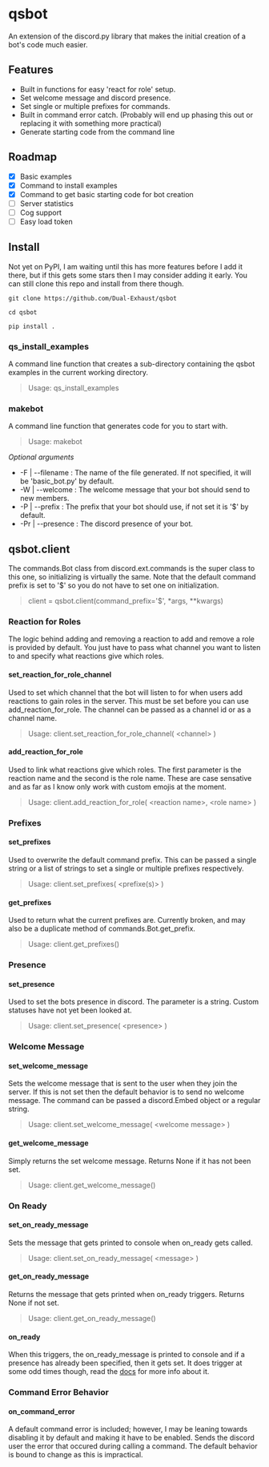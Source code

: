 # qsbot

An extension of the discord.py library that makes the initial creation of a bot's code much easier.

## Features

* Built in functions for easy 'react for role' setup.
* Set welcome message and discord presence.
* Set single or multiple prefixes for commands.
* Built in command error catch. (Probably will end up phasing this out or replacing it with something more practical)
* Generate starting code from the command line

## Roadmap

- [x] Basic examples
- [x] Command to install examples
- [x] Command to get basic starting code for bot creation
- [ ] Server statistics
- [ ] Cog support
- [ ] Easy load token

## Install

Not yet on PyPI, I am waiting until this has more features before I add it there, but if this gets some stars then I may consider adding it early. You can still clone this repo and install from there though.

```
git clone https://github.com/Dual-Exhaust/qsbot

cd qsbot

pip install .
``` 

### qs_install_examples

A command line function that creates a sub-directory containing the qsbot examples in the current working directory.

> Usage: qs_install_examples

### makebot

A command line function that generates code for you to start with.

> Usage: makebot

*Optional arguments*

* -F  | --filename : The name of the file generated. If not specified, it will be 'basic_bot.py' by default.
* -W  | --welcome  : The welcome message that your bot should send to new members. 
* -P  | --prefix   : The prefix that your bot should use, if not set it is '$' by default.
* -Pr | --presence : The discord presence of your bot.

## qsbot.client

The commands.Bot class from discord.ext.commands is the super class to this one, so initializing is virtually the same.
Note that the default command prefix is set to '$' so you do not have to set one on initialization.

> client = qsbot.client(command_prefix='$', \*args, \*\*kwargs)

### Reaction for Roles

The logic behind adding and removing a reaction to add and remove a role is provided by default. You just have to pass what channel you want to listen to and specify what reactions give which roles.

#### set_reaction_for_role_channel

Used to set which channel that the bot will listen to for when users add reactions to gain roles in the server. This must be set before you can use add_reaction_for_role. The channel can be passed as a channel id or as a channel name.

> Usage: client.set_reaction_for_role_channel( \<channel> )
  
#### add_reaction_for_role

Used to link what reactions give which roles. The first parameter is the reaction name and the second is the role name. These are case sensative and as far as I know only work with custom emojis at the moment.

> Usage: client.add_reaction_for_role( \<reaction name>, \<role name> )

### Prefixes

#### set_prefixes

Used to overwrite the default command prefix. This can be passed a single string or a list of strings to set a single or multiple prefixes respectively.

> Usage: client.set_prefixes( <prefixe(s)> )

#### get_prefixes

Used to return what the current prefixes are. Currently broken, and may also be a duplicate method of commands.Bot.get_prefix.

> Usage: client.get_prefixes()

### Presence

#### set_presence

Used to set the bots presence in discord. The parameter is a string. Custom statuses have not yet been looked at.

> Usage: client.set_presence( \<presence> )

### Welcome Message

#### set_welcome_message

Sets the welcome message that is sent to the user when they join the server. If this is not set then the default behavior is to send no welcome message. The command can be passed a discord.Embed object or a regular string.

> Usage: client.set_welcome_message( \<welcome message> )

#### get_welcome_message

Simply returns the set welcome message. Returns None if it has not been set.

> Usage: client.get_welcome_message()

### On Ready

#### set_on_ready_message

Sets the message that gets printed to console when on_ready gets called.

> Usage: client.set_on_ready_message( \<message> )
  
#### get_on_ready_message

Returns the message that gets printed when on_ready triggers. Returns None if not set.

> Usage: client.get_on_ready_message()

#### on_ready

When this triggers, the on_ready_message is printed to console and if a presence has already been specified, then it gets set. It does trigger at some odd times though, read the [docs](https://discordpy.readthedocs.io/en/latest/api.html#discord.on_ready) for more info about it. 

### Command Error Behavior

#### on_command_error

A default command error is included; however, I may be leaning towards disabling it by default and making it have to be enabled. Sends the discord user the error that occured during calling a command. The default behavior is bound to change as this is impractical. 
